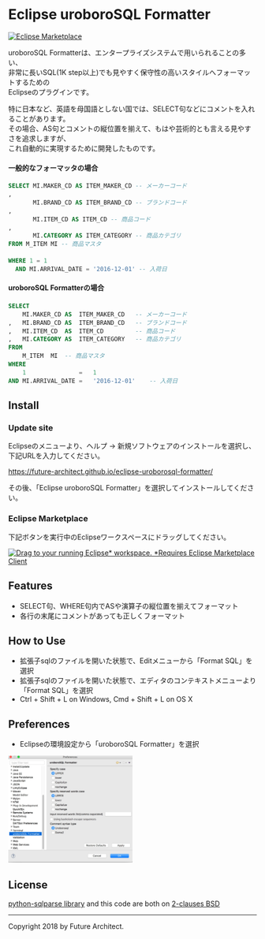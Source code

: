 Eclipse uroboroSQL Formatter
=============================

[![Eclipse Marketplace](https://img.shields.io/eclipse-marketplace/dt/eclipse-uroborosql-formatter.svg)](https://marketplace.eclipse.org/content/eclipse-uroborosql-formatter)

uroboroSQL Formatterは、エンタープライズシステムで用いられることの多い、  
非常に長いSQL(1K step以上)でも見やすく保守性の高いスタイルへフォーマットするための  
Eclipseのプラグインです。

特に日本など、英語を母国語としない国では、SELECT句などにコメントを入れることがあります。  
その場合、AS句とコメントの縦位置を揃えて、もはや芸術的とも言える見やすさを追求しますが、  
これ自動的に実現するために開発したものです。

#### 一般的なフォーマッタの場合

```sql
SELECT MI.MAKER_CD AS ITEM_MAKER_CD -- メーカーコード
,
       MI.BRAND_CD AS ITEM_BRAND_CD -- ブランドコード
,
       MI.ITEM_CD AS ITEM_CD -- 商品コード
,
       MI.CATEGORY AS ITEM_CATEGORY -- 商品カテゴリ
FROM M_ITEM MI -- 商品マスタ

WHERE 1 = 1
  AND MI.ARRIVAL_DATE = '2016-12-01' -- 入荷日
```

#### uroboroSQL Formatterの場合

```sql
SELECT
    MI.MAKER_CD AS  ITEM_MAKER_CD   -- メーカーコード
,   MI.BRAND_CD AS  ITEM_BRAND_CD   -- ブランドコード
,   MI.ITEM_CD  AS  ITEM_CD         -- 商品コード
,   MI.CATEGORY AS  ITEM_CATEGORY   -- 商品カテゴリ
FROM
    M_ITEM  MI  -- 商品マスタ
WHERE
    1               =   1
AND MI.ARRIVAL_DATE =   '2016-12-01'    -- 入荷日

```

Install
-------

### Update site

Eclipseのメニューより、ヘルプ -> 新規ソフトウェアのインストールを選択し、下記URLを入力してください。

https://future-architect.github.io/eclipse-uroborosql-formatter/

その後、「Eclipse uroboroSQL Formatter」を選択してインストールしてください。

### Eclipse Marketplace

下記ボタンを実行中のEclipseワークスペースにドラッグしてください。

[![Drag to your running Eclipse* workspace. *Requires Eclipse Marketplace Client](https://marketplace.eclipse.org/sites/all/themes/solstice/public/images/marketplace/btn-install.png)](http://marketplace.eclipse.org/marketplace-client-intro?mpc_install=3434118 "Drag to your running Eclipse* workspace. *Requires Eclipse Marketplace Client")


Features
--------

-	SELECT句、WHERE句内でASや演算子の縦位置を揃えてフォーマット
-	各行の末尾にコメントがあっても正しくフォーマット

How to Use
----------

-	拡張子sqlのファイルを開いた状態で、Editメニューから「Format SQL」を選択
- 拡張子sqlのファイルを開いた状態で、エディタのコンテキストメニューより「Format SQL」を選択
-	Ctrl + Shift + L on Windows, Cmd + Shift + L on OS X

Preferences
-----------

- Eclipseの環境設定から「uroboroSQL Formatter」を選択

<img src="./docs/preference.jpg" style="width:50%">

License
-------

[python-sqlparse library](https://github.com/andialbrecht/sqlparse) and this code are both on [2-clauses BSD](http://www.opensource.org/licenses/bsd-license.php)

---

Copyright 2018 by Future Architect.

